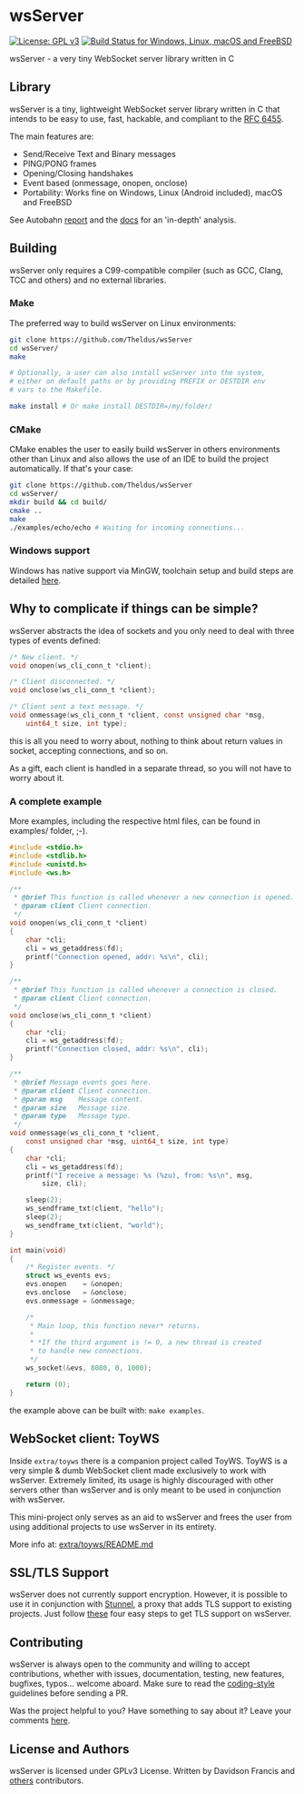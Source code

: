 
# wsServer
[![License: GPL v3](https://img.shields.io/badge/license-GPLv3-blue)](https://opensource.org/licenses/GPL-3.0)
[![Build Status for Windows, Linux, macOS and FreeBSD](https://app.travis-ci.com/Theldus/wsServer.svg?branch=master)](https://app.travis-ci.com/Theldus/wsServer)

wsServer - a very tiny WebSocket server library written in C

## Library

wsServer is a tiny, lightweight WebSocket server library written in C that intends
to be easy to use, fast, hackable, and compliant to the
[RFC 6455](https://tools.ietf.org/html/rfc6455).

The main features are:
- Send/Receive Text and Binary messages
- PING/PONG frames
- Opening/Closing handshakes
- Event based (onmessage, onopen, onclose)
- Portability: Works fine on Windows, Linux (Android included), macOS and FreeBSD

See Autobahn [report](https://theldus.github.io/wsServer/autobahn) and the
[docs](doc/AUTOBAHN.md) for an 'in-depth' analysis.

## Building

wsServer only requires a C99-compatible compiler (such as GCC, Clang, TCC and others) and
no external libraries.

### Make
The preferred way to build wsServer on Linux environments:
```bash
git clone https://github.com/Theldus/wsServer
cd wsServer/
make

# Optionally, a user can also install wsServer into the system,
# either on default paths or by providing PREFIX or DESTDIR env
# vars to the Makefile.

make install # Or make install DESTDIR=/my/folder/
```

### CMake
CMake enables the user to easily build wsServer in others environments other than Linux
and also allows the use of an IDE to build the project automatically. If that's
your case:
```bash
git clone https://github.com/Theldus/wsServer
cd wsServer/
mkdir build && cd build/
cmake ..
make
./examples/echo/echo # Waiting for incoming connections...
```

### Windows support
Windows has native support via MinGW, toolchain setup and build steps are detailed
[here](https://github.com/Theldus/wsServer/blob/master/doc/BUILD_WINDOWS.md).

## Why to complicate if things can be simple?

wsServer abstracts the idea of sockets and you only need to deal with three
types of events defined:

```c
/* New client. */
void onopen(ws_cli_conn_t *client);

/* Client disconnected. */
void onclose(ws_cli_conn_t *client);

/* Client sent a text message. */
void onmessage(ws_cli_conn_t *client, const unsigned char *msg,
    uint64_t size, int type);
```

this is all you need to worry about, nothing to think about return values in socket,
accepting connections, and so on.

As a gift, each client is handled in a separate thread, so you will not have to
worry about it.

### A complete example

More examples, including the respective html files, can be found in examples/
folder, ;-).

```c
#include <stdio.h>
#include <stdlib.h>
#include <unistd.h>
#include <ws.h>

/**
 * @brief This function is called whenever a new connection is opened.
 * @param client Client connection.
 */
void onopen(ws_cli_conn_t *client)
{
    char *cli;
    cli = ws_getaddress(fd);
    printf("Connection opened, addr: %s\n", cli);
}

/**
 * @brief This function is called whenever a connection is closed.
 * @param client Client connection.
 */
void onclose(ws_cli_conn_t *client)
{
    char *cli;
    cli = ws_getaddress(fd);
    printf("Connection closed, addr: %s\n", cli);
}

/**
 * @brief Message events goes here.
 * @param client Client connection.
 * @param msg    Message content.
 * @param size   Message size.
 * @param type   Message type.
 */
void onmessage(ws_cli_conn_t *client,
    const unsigned char *msg, uint64_t size, int type)
{
    char *cli;
    cli = ws_getaddress(fd);
    printf("I receive a message: %s (%zu), from: %s\n", msg,
        size, cli);

    sleep(2);
    ws_sendframe_txt(client, "hello");
    sleep(2);
    ws_sendframe_txt(client, "world");
}

int main(void)
{
    /* Register events. */
    struct ws_events evs;
    evs.onopen    = &onopen;
    evs.onclose   = &onclose;
    evs.onmessage = &onmessage;

    /*
     * Main loop, this function never* returns.
     *
     * *If the third argument is != 0, a new thread is created
     * to handle new connections.
     */
    ws_socket(&evs, 8080, 0, 1000);

    return (0);
}
```

the example above can be built with: `make examples`.

## WebSocket client: ToyWS
Inside `extra/toyws` there is a companion project called ToyWS. ToyWS is a very
simple & dumb WebSocket client made exclusively to work with wsServer. Extremely
limited, its usage is highly discouraged with other servers other than wsServer
and is only meant to be used in conjunction with wsServer.

This mini-project only serves as an aid to wsServer and frees the user from
using additional projects to use wsServer in its entirety.

More info at: [extra/toyws/README.md](extra/toyws/README.md)

## SSL/TLS Support
wsServer does not currently support encryption. However, it is possible to use it
in conjunction with [Stunnel](https://www.stunnel.org/), a proxy that adds TLS
support to existing projects. Just follow [these](doc/TLS.md) four easy steps
to get TLS support on wsServer.

## Contributing
wsServer is always open to the community and willing to accept contributions,
whether with issues, documentation, testing, new features, bugfixes, typos...
welcome aboard. Make sure to read the [coding-style](doc/CODING_STYLE.md)
guidelines before sending a PR.

Was the project helpful to you? Have something to say about it? Leave your
comments [here](https://github.com/Theldus/wsServer/discussions/30).

## License and Authors
wsServer is licensed under GPLv3 License. Written by Davidson Francis and
[others](https://github.com/Theldus/wsServer/graphs/contributors)
contributors.
